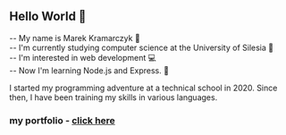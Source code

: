 ## Hello World :wave:
-- My name is Marek Kramarczyk :pencil: <br>
-- I'm currently studying computer science at the University of Silesia 📖<br>
-- I'm interested in web development :computer: <br>
-- Now I'm learning Node.js and Express. :blue_book: <br>

I started my programming adventure at a technical school in 2020. Since then, I have been training my skills in various languages.

### my portfolio -  [click here](https://marek-kramarczyk.vercel.app/)

